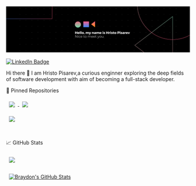 ![Hristo's GitHub Banner](./assets/GitHubHeader.png)

[![LinkedIn Badge](https://img.shields.io/badge/LinkedIn-Profile-informational?style=flat&logo=linkedin&logoColor=white&color=0D76A8)](https://www.linkedin.com/in/hristo-pisarev-87258620a/)


Hi there 👋
I am Hristo Pisarev,a curious enginner exploring the deep fields of software development with aim of becoming a full-stack developer.

📌 Pinned Repositories

<a href="https://github.com/Pisarevv/SoftUni-CSharp-Advanced">
  <img align="center" style="margin:0.5rem" src="https://github-readme-stats.vercel.app/api/pin/?username=Pisarevv&repo=SoftUni-CSharp-Advanced&title_color=ffffff&text_color=c9cacc&icon_color=4AB197&bg_color=1A2B34" />
</a>

<a href="https://github.com/Pisarevv/SoftUni-CSharp-OOP">
  <img align="center" style="margin:0.5rem" src="https://github-readme-stats.vercel.app/api/pin/?username=Pisarevv&repo=SoftUni-CSharp-OOP&title_color=ffffff&text_color=c9cacc&icon_color=4AB197&bg_color=1A2B34" />
</a>

<br>

<a href="https://github.com/Pisarevv/SoftUni-JavaScript-Advanced">
  <img align="center" style="margin:1rem 0.5rem" src="https://github-readme-stats.vercel.app/api/pin/?username=Pisarevv&repo=SoftUni-JavaScript-Advanced&title_color=ffffff&text_color=c9cacc&icon_color=4AB197&bg_color=1A2B34" />
</a>
<br>  
<br>  

📈 GitHub Stats
<br>
<br>
<a href="https://github.com/Pisarevv">
  <img align="center" style="margin:0.5rem" src="https://github-readme-stats.vercel.app/api/top-langs/?username=Pisarevv&hide=html,css&title_color=ffffff&text_color=c9cacc&icon_color=4AB197&bg_color=1A2B34" />
</a>

<a href="https://github.com/https://github.com/Pisarevv">
  <img align="center" style="margin:0.5rem" src="https://github-readme-stats.vercel.app/api?username=Pisarevv&show_icons=true&line_height=27&count_private=true&title_color=ffffff&text_color=c9cacc&icon_color=4AB097&bg_color=1A2B34" alt="Braydon's GitHub Stats" />
</a>
